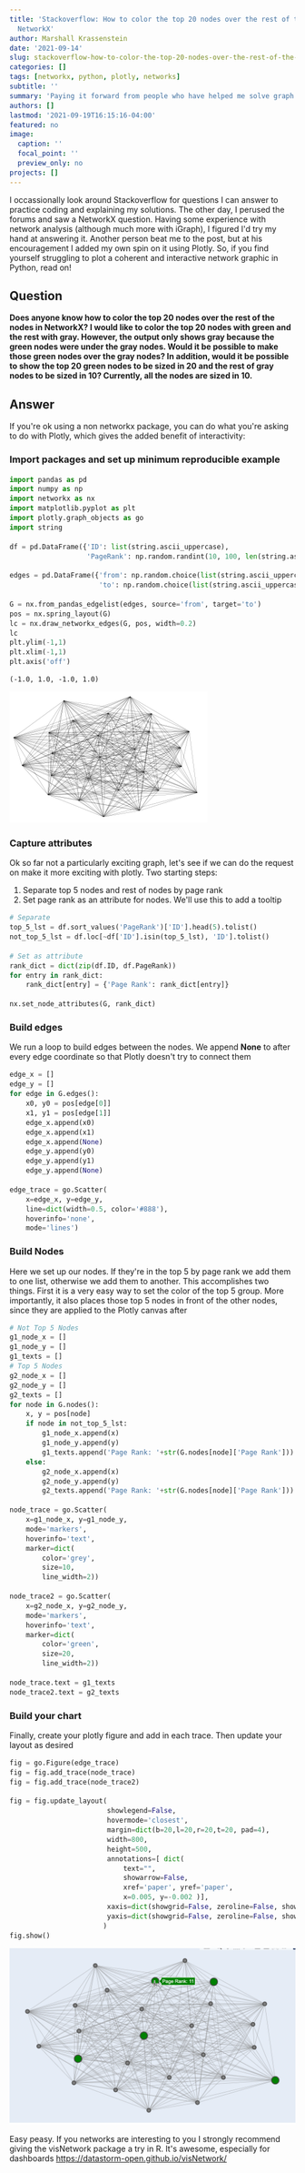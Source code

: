 ```yaml
---
title: 'Stackoverflow: How to color the top 20 nodes over the rest of the nodes in
  NetworkX'
author: Marshall Krassenstein
date: '2021-09-14'
slug: stackoverflow-how-to-color-the-top-20-nodes-over-the-rest-of-the-nodes-in-networkx
categories: []
tags: [networkx, python, plotly, networks]
subtitle: ''
summary: 'Paying it forward from people who have helped me solve graph problems to people just getting started'
authors: []
lastmod: '2021-09-19T16:15:16-04:00'
featured: no
image:
  caption: ''
  focal_point: ''
  preview_only: no
projects: []
---
```


I occassionally look around Stackoverflow for questions I can answer to practice coding and explaining my solutions. The other day, I perused the forums and saw a NetworkX question. Having some experience with network analysis (although much more with iGraph), I figured I'd try my hand at answering it. Another person beat me to the post, but at his encouragement I added my own spin on it using Plotly. So, if you find yourself struggling to plot a coherent and interactive network graphic in Python, read on!

## Question

**Does anyone know how to color the top 20 nodes over the rest of the nodes in NetworkX? I would like to color the top 20 nodes with green and the rest with gray. However, the output only shows gray because the green nodes were under the gray nodes. Would it be possible to make those green nodes over the gray nodes? In addition, would it be possible to show the top 20 green nodes to be sized in 20 and the rest of gray nodes to be sized in 10? Currently, all the nodes are sized in 10.**

## Answer

If you're ok using a non networkx package, you can do what you're asking to do with Plotly, which gives the added benefit of interactivity:


### Import packages and set up minimum reproducible example


```python
import pandas as pd
import numpy as np
import networkx as nx
import matplotlib.pyplot as plt
import plotly.graph_objects as go
import string

df = pd.DataFrame({'ID': list(string.ascii_uppercase),
                   'PageRank': np.random.randint(10, 100, len(string.ascii_uppercase))})

edges = pd.DataFrame({'from': np.random.choice(list(string.ascii_uppercase), 1000),
                      'to': np.random.choice(list(string.ascii_uppercase), 1000)})

G = nx.from_pandas_edgelist(edges, source='from', target='to')
pos = nx.spring_layout(G)
lc = nx.draw_networkx_edges(G, pos, width=0.2)
lc
plt.ylim(-1,1)
plt.xlim(-1,1)
plt.axis('off')
```




    (-1.0, 1.0, -1.0, 1.0)




    
![png](./index_7_1.png)
    


### Capture attributes 
Ok so far not a particularly exciting graph, let's see if we can do the request on make it more exciting with plotly. Two starting steps:

1. Separate top 5 nodes and rest of nodes by page rank
2. Set page rank as an attribute for nodes. We'll use this to add a tooltip



```python
# Separate 
top_5_lst = df.sort_values('PageRank')['ID'].head(5).tolist()
not_top_5_lst = df.loc[~df['ID'].isin(top_5_lst), 'ID'].tolist()

# Set as attribute
rank_dict = dict(zip(df.ID, df.PageRank))
for entry in rank_dict:
    rank_dict[entry] = {'Page Rank': rank_dict[entry]}
    
nx.set_node_attributes(G, rank_dict)
```

### Build edges

We run a loop to build edges between the nodes. We append **None** to after every edge coordinate so that Plotly doesn't try to connect them


```python
edge_x = []
edge_y = []
for edge in G.edges():
    x0, y0 = pos[edge[0]]
    x1, y1 = pos[edge[1]]
    edge_x.append(x0)
    edge_x.append(x1)
    edge_x.append(None)
    edge_y.append(y0)
    edge_y.append(y1)
    edge_y.append(None)

edge_trace = go.Scatter(
    x=edge_x, y=edge_y,
    line=dict(width=0.5, color='#888'),
    hoverinfo='none',
    mode='lines')

```

### Build Nodes

Here we set up our nodes. If they're in the top 5 by page rank we add them to one list, otherwise we add them to another. This accomplishes two things. First it is a very easy way to set the color of the top 5 group. More importantly, it also places those top 5 nodes in front of the other nodes, since they are applied to the Plotly canvas after


```python
# Not Top 5 Nodes
g1_node_x = []
g1_node_y = []
g1_texts = []
# Top 5 Nodes
g2_node_x = []
g2_node_y = []
g2_texts = []
for node in G.nodes():
    x, y = pos[node]
    if node in not_top_5_lst:
        g1_node_x.append(x)
        g1_node_y.append(y)
        g1_texts.append('Page Rank: '+str(G.nodes[node]['Page Rank']))
    else:
        g2_node_x.append(x)
        g2_node_y.append(y)
        g2_texts.append('Page Rank: '+str(G.nodes[node]['Page Rank']))

node_trace = go.Scatter(
    x=g1_node_x, y=g1_node_y,
    mode='markers',
    hoverinfo='text',
    marker=dict(
        color='grey',
        size=10,
        line_width=2))

node_trace2 = go.Scatter(
    x=g2_node_x, y=g2_node_y,
    mode='markers',
    hoverinfo='text',
    marker=dict(
        color='green',
        size=20,
        line_width=2))

node_trace.text = g1_texts
node_trace2.text = g2_texts
```

### Build your chart
Finally, create your plotly figure and add in each trace. Then update your layout as desired


```python
fig = go.Figure(edge_trace)
fig = fig.add_trace(node_trace)
fig = fig.add_trace(node_trace2)

fig = fig.update_layout(
                        showlegend=False,
                        hovermode='closest',
                        margin=dict(b=20,l=20,r=20,t=20, pad=4),
                        width=800,
                        height=500,
                        annotations=[ dict(
                            text="",
                            showarrow=False,
                            xref='paper', yref='paper',
                            x=0.005, y=-0.002 )],
                        xaxis=dict(showgrid=False, zeroline=False, showticklabels=False),
                        yaxis=dict(showgrid=False, zeroline=False, showticklabels=False)
                       )
fig.show()
```

![png](./rendered_network.png)


Easy peasy. If you networks are interesting to you I strongly recommend giving the visNetwork package a try in R. It's awesome, especially for dashboards
https://datastorm-open.github.io/visNetwork/

